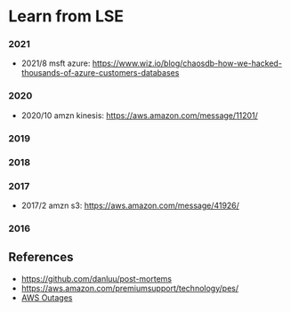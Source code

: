 
# Learn from LSE

### 2021
* 2021/8 msft azure: https://www.wiz.io/blog/chaosdb-how-we-hacked-thousands-of-azure-customers-databases

### 2020
* 2020/10 amzn kinesis: https://aws.amazon.com/message/11201/

### 2019

### 2018

### 2017
* 2017/2 amzn s3: https://aws.amazon.com/message/41926/

### 2016

## References 
* https://github.com/danluu/post-mortems
* https://aws.amazon.com/premiumsupport/technology/pes/ 
* [AWS Outages](https://docs.google.com/spreadsheets/d/1Gcq_h760CgINKjuwj7WuRmLXHIdvsUdzNQCg0g4QvVs/edit#gid=0)
